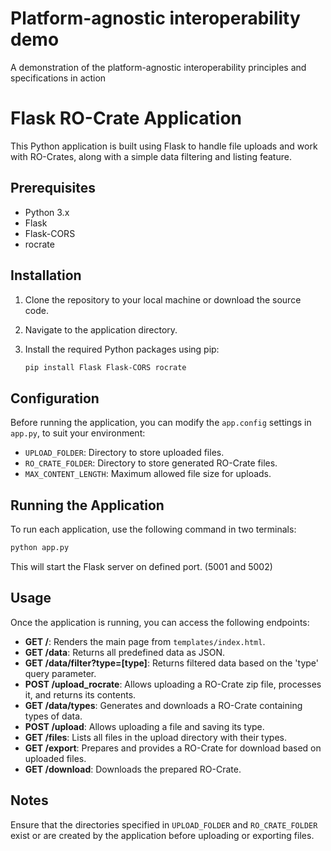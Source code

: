 # Platform-agnostic interoperability demo

A demonstration of the platform-agnostic interoperability principles and specifications in action

# Flask RO-Crate Application

This Python application is built using Flask to handle file uploads and work with RO-Crates, along with a simple data filtering and listing feature.

## Prerequisites

- Python 3.x
- Flask
- Flask-CORS
- rocrate


## Installation

1. Clone the repository to your local machine or download the source code.

2. Navigate to the application directory.

3. Install the required Python packages using pip:
   ```bash
   pip install Flask Flask-CORS rocrate
   ```

## Configuration

Before running the application, you can modify the `app.config` settings in `app.py`, to suit your environment:
- `UPLOAD_FOLDER`: Directory to store uploaded files.
- `RO_CRATE_FOLDER`: Directory to store generated RO-Crate files.
- `MAX_CONTENT_LENGTH`: Maximum allowed file size for uploads.

## Running the Application

To run each application, use the following command in two terminals:
```bash
python app.py
```
This will start the Flask server on defined port. (5001 and 5002)

## Usage

Once the application is running, you can access the following endpoints:

- **GET /**: Renders the main page from `templates/index.html`.
- **GET /data**: Returns all predefined data as JSON.
- **GET /data/filter?type=[type]**: Returns filtered data based on the 'type' query parameter.
- **POST /upload_rocrate**: Allows uploading a RO-Crate zip file, processes it, and returns its contents.
- **GET /data/types**: Generates and downloads a RO-Crate containing types of data.
- **POST /upload**: Allows uploading a file and saving its type.
- **GET /files**: Lists all files in the upload directory with their types.
- **GET /export**: Prepares and provides a RO-Crate for download based on uploaded files.
- **GET /download**: Downloads the prepared RO-Crate.


## Notes

Ensure that the directories specified in `UPLOAD_FOLDER` and `RO_CRATE_FOLDER` exist or are created by the application before uploading or exporting files.
